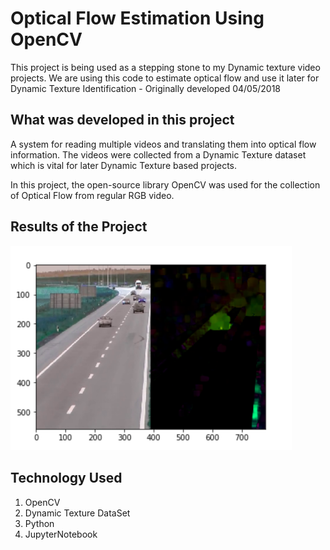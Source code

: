 # Optical Flow Estimation Using OpenCV

This project is being used as a stepping stone to my Dynamic texture video projects. We are using this code to estimate optical flow and use it later for Dynamic Texture Identification - Originally developed 04/05/2018



## What was developed in this project 
A system for reading multiple videos and translating them into optical flow information. The videos were collected from a Dynamic Texture dataset which is vital for later Dynamic Texture based projects.

 In this project, the open-source library OpenCV was used for the collection of Optical Flow from regular RGB video.

## Results of the Project 
<img src="Images/result.png" width="450">

## Technology Used 
1. OpenCV
2. Dynamic Texture DataSet
3. Python
4. JupyterNotebook
